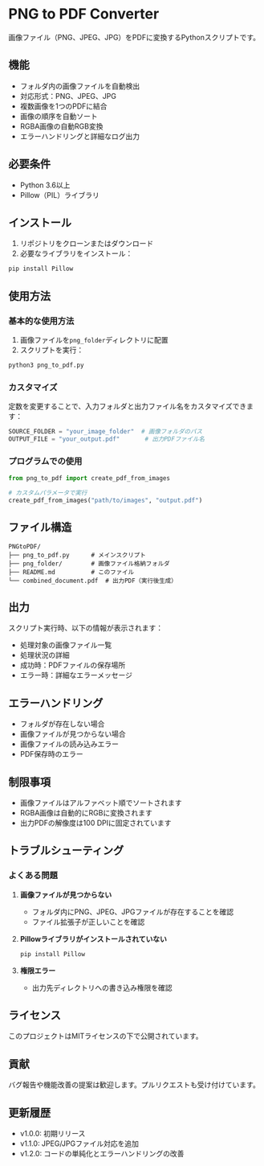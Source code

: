 # PNG to PDF Converter

画像ファイル（PNG、JPEG、JPG）をPDFに変換するPythonスクリプトです。

## 機能

- フォルダ内の画像ファイルを自動検出
- 対応形式：PNG、JPEG、JPG
- 複数画像を1つのPDFに結合
- 画像の順序を自動ソート
- RGBA画像の自動RGB変換
- エラーハンドリングと詳細なログ出力

## 必要条件

- Python 3.6以上
- Pillow（PIL）ライブラリ

## インストール

1. リポジトリをクローンまたはダウンロード
2. 必要なライブラリをインストール：

```bash
pip install Pillow
```

## 使用方法

### 基本的な使用方法

1. 画像ファイルを`png_folder`ディレクトリに配置
2. スクリプトを実行：

```bash
python3 png_to_pdf.py
```

### カスタマイズ

定数を変更することで、入力フォルダと出力ファイル名をカスタマイズできます：

```python
SOURCE_FOLDER = "your_image_folder"  # 画像フォルダのパス
OUTPUT_FILE = "your_output.pdf"       # 出力PDFファイル名
```

### プログラムでの使用

```python
from png_to_pdf import create_pdf_from_images

# カスタムパラメータで実行
create_pdf_from_images("path/to/images", "output.pdf")
```

## ファイル構造

```
PNGtoPDF/
├── png_to_pdf.py      # メインスクリプト
├── png_folder/        # 画像ファイル格納フォルダ
├── README.md          # このファイル
└── combined_document.pdf  # 出力PDF（実行後生成）
```

## 出力

スクリプト実行時、以下の情報が表示されます：

- 処理対象の画像ファイル一覧
- 処理状況の詳細
- 成功時：PDFファイルの保存場所
- エラー時：詳細なエラーメッセージ

## エラーハンドリング

- フォルダが存在しない場合
- 画像ファイルが見つからない場合
- 画像ファイルの読み込みエラー
- PDF保存時のエラー

## 制限事項

- 画像ファイルはアルファベット順でソートされます
- RGBA画像は自動的にRGBに変換されます
- 出力PDFの解像度は100 DPIに固定されています

## トラブルシューティング

### よくある問題

1. **画像ファイルが見つからない**
   - フォルダ内にPNG、JPEG、JPGファイルが存在することを確認
   - ファイル拡張子が正しいことを確認

2. **Pillowライブラリがインストールされていない**
   ```bash
   pip install Pillow
   ```

3. **権限エラー**
   - 出力先ディレクトリへの書き込み権限を確認

## ライセンス

このプロジェクトはMITライセンスの下で公開されています。

## 貢献

バグ報告や機能改善の提案は歓迎します。プルリクエストも受け付けています。

## 更新履歴

- v1.0.0: 初期リリース
- v1.1.0: JPEG/JPGファイル対応を追加
- v1.2.0: コードの単純化とエラーハンドリングの改善